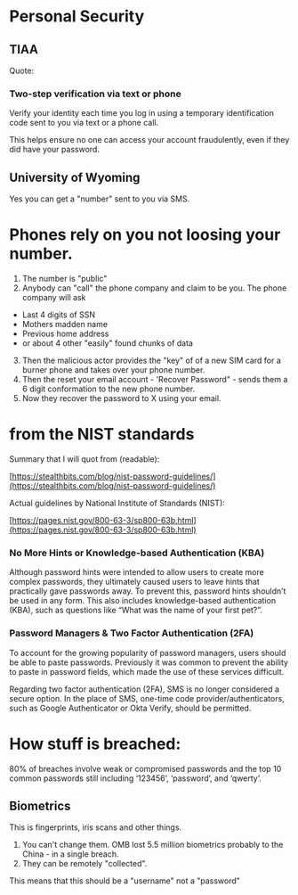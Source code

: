 
# Personal Security

## TIAA

Quote: 

### Two-step verification via text or phone

Verify your identity each time you log in using a temporary identification code sent to you via text or a phone call.

This helps ensure no one can access your account fraudulently, even if they did have your password.

## University of Wyoming

Yes you can get a "number" sent to you via SMS.

# Phones rely on you not loosing your number.

1. The number is "public"
2. Anybody can "call" the phone company and claim to be you.  The phone company will ask
- Last 4 digits of SSN
- Mothers madden name
- Previous home address
- or about 4 other "easily" found chunks of data
3. Then the malicious actor provides the "key" of of a new SIM card for a burner phone and takes over your phone number.
4. Then the reset your email account - 'Recover Password" - sends them a 6 digit conformation to the new phone number.
5. Now they recover the password to X using your email.


# from the NIST standards

Summary that I will quot from (readable):

[https://stealthbits.com/blog/nist-password-guidelines/](https://stealthbits.com/blog/nist-password-guidelines/)

Actual guidelines by National Institute of Standards (NIST):

[https://pages.nist.gov/800-63-3/sp800-63b.html](https://pages.nist.gov/800-63-3/sp800-63b.html)

### No More Hints or Knowledge-based Authentication (KBA)

Although password hints were intended to allow users to create more
complex passwords, they ultimately caused users to leave hints that
practically gave passwords away. To prevent this, password hints
shouldn’t be used in any form. This also includes knowledge-based
authentication (KBA), such as questions like “What was the name of
your first pet?”.

### Password Managers & Two Factor Authentication (2FA)

To account for the growing popularity of password managers, users
should be able to paste passwords. Previously it was common to
prevent the ability to paste in password fields, which made the use
of these services difficult.

Regarding two factor authentication (2FA), SMS is no longer considered
a secure option. In the place of SMS, one-time code
provider/authenticators, such as Google Authenticator or Okta Verify,
should be permitted.


# How stuff is breached:

80% of breaches involve weak or compromised passwords and the top
10 common passwords still including ‘123456’, ‘password’, and
‘qwerty’. 


## Biometrics

This is fingerprints, iris scans and other things.

1. You can't change them.  OMB lost 5.5 million biometrics probably to the China - in a single breach.
2. They can be remotely "collected".

This means that this should be a "username" not a "password"


